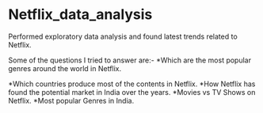 # Netflix_data_analysis
Performed exploratory data analysis and found latest trends related to Netflix.

Some of the questions I tried to answer are:-
*Which are the most popular genres around the world in Netflix.

*Which countries produce most of the contents in Netflix.
*How Netflix has found the potential market in India over the years.
*Movies vs TV Shows on Netflix.
*Most popular Genres in India.
